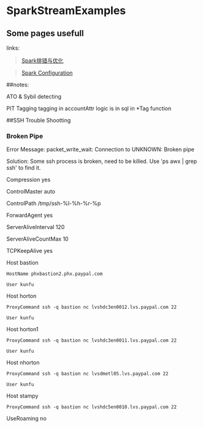# SparkStreamExamples

## Some pages usefull

links:

>[Spark排错与优化](http://blog.csdn.net/lsshlsw/article/details/49155087)

>[Spark Configuration](http://spark.apache.org/docs/latest/configuration.html)

##notes:

ATO & Sybil detecting

PIT Tagging
  tagging in accountAttr
  logic is in sql in *Tag function

##SSH Trouble Shootting

### Broken Pipe
Error Message: packet_write_wait: Connection to UNKNOWN: Broken pipe

Solution: Some ssh process is broken, need to be killed. Use 'ps awx | grep ssh' to find it.

Compression yes

ControlMaster auto

ControlPath /tmp/ssh-%l-%h-%r-%p

ForwardAgent yes

ServerAliveInterval 120

ServerAliveCountMax 10

TCPKeepAlive yes

Host bastion

    HostName phxbastion2.phx.paypal.com

    User kunfu

Host horton

    ProxyCommand ssh -q bastion nc lvshdc3en0012.lvs.paypal.com 22

    User kunfu

Host horton1

    ProxyCommand ssh -q bastion nc lvshdc3en0011.lvs.paypal.com 22

    User kunfu

Host nhorton

    ProxyCommand ssh -q bastion nc lvsdmetl05.lvs.paypal.com 22

    User kunfu

Host stampy

    ProxyCommand ssh -q bastion nc lvshdc5en0010.lvs.paypal.com 22

UseRoaming no
